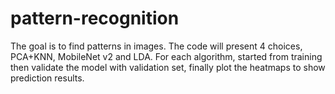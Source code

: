 # pattern-recognition

 The goal is to find patterns in images. The code will present 4 choices, PCA+KNN, MobileNet v2 and LDA.
For each algorithm, started from training then validate the model with validation set,
finally plot the heatmaps to show prediction results.
